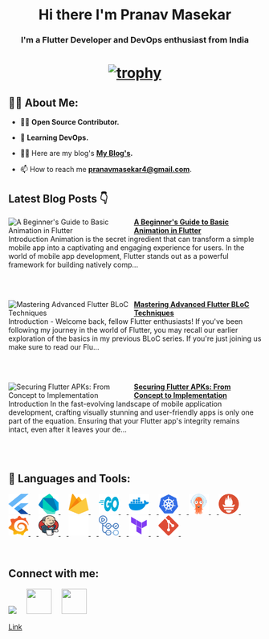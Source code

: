 <!-- <a href="#"><img width="100%" height="auto" src="https://i.imgur.com/iXuL1HG.png" height="175px"/></a> -->

<h1 align="center">Hi there I'm Pranav Masekar</h1>
<h3 align="center">I'm a Flutter Developer and DevOps enthusiast from India</h3>

<h1 align ="center">

 [![trophy](https://github-profile-trophy.vercel.app/?username=PranavMasekar&theme=onedark&column=-1)](https://github.com/ryo-ma/github-profile-trophy)
 
</h1>

## 🙋‍♂️ About Me:

- 👨‍💻  **Open Source Contributor.**

- 🌱 **Learning DevOps.**

- 👨‍💻 Here are my blog's **[My Blog's](https://sungod.hashnode.dev/).**

- 📫 How to reach me **pranavmasekar4@gmail.com**.

## Latest Blog Posts 👇
<!-- HASHNODE_BLOG:START -->
<p align="left">
<a href="https://sungod.hashnode.dev//basic-animation-in-flutter" title="A Beginner's Guide to Basic Animation in Flutter"><img src="https://cdn.hashnode.com/res/hashnode/image/upload/v1695487926561/44ca87b0-5044-43c2-a19b-a1cbaa7c448d.png" alt="A Beginner's Guide to Basic Animation in Flutter" width="250px" align="left" /></a>
<a href="https://sungod.hashnode.dev//basic-animation-in-flutter" title="A Beginner's Guide to Basic Animation in Flutter"><strong>A Beginner's Guide to Basic Animation in Flutter</strong></a>
<br/> Introduction
Animation is the secret ingredient that can transform a simple mobile app into a captivating and engaging experience for users. In the world of mobile app development, Flutter stands out as a powerful framework for building natively comp... </p> <br/> <br/>
<p align="left">
<a href="https://sungod.hashnode.dev//advanced-flutter-bloc-techniques" title="Mastering Advanced Flutter BLoC Techniques"><img src="https://cdn.hashnode.com/res/hashnode/image/upload/v1694885395672/c61e1e10-22f3-4007-8b1b-d797da6ebca7.png" alt="Mastering Advanced Flutter BLoC Techniques" width="250px" align="left" /></a>
<a href="https://sungod.hashnode.dev//advanced-flutter-bloc-techniques" title="Mastering Advanced Flutter BLoC Techniques"><strong>Mastering Advanced Flutter BLoC Techniques</strong></a>
<br/> Introduction -
Welcome back, fellow Flutter enthusiasts! If you've been following my journey in the world of Flutter, you may recall our earlier exploration of the basics in my previous BLoC series. If you're just joining us make sure to read our Flu... </p> <br/> <br/>
<p align="left">
<a href="https://sungod.hashnode.dev//securing-flutter-apks" title="Securing Flutter APKs: From Concept to Implementation"><img src="https://cdn.hashnode.com/res/hashnode/image/upload/v1694258402529/a8216de4-ed19-46e4-999e-2d02b833b1b9.png" alt="Securing Flutter APKs: From Concept to Implementation" width="250px" align="left" /></a>
<a href="https://sungod.hashnode.dev//securing-flutter-apks" title="Securing Flutter APKs: From Concept to Implementation"><strong>Securing Flutter APKs: From Concept to Implementation</strong></a>
<br/> Introduction
In the fast-evolving landscape of mobile application development, crafting visually stunning and user-friendly apps is only one part of the equation. Ensuring that your Flutter app's integrity remains intact, even after it leaves your de... </p> <br/> <br/>
<!-- HASHNODE_BLOG:END -->

## 🚀 Languages and Tools:

<p align="left"> 
    <a href="https://flutter.dev/" target="_blank"> <img src="images/flutter.svg" height="40" width = "40"/> </a>
     <img width="12" />
    <a href="https://dart.dev/" target="_blank"> <img src="images/dart.svg" height="40" width = "40"/> </a> 
    </a>  
     <img width="12" />
    <a href="https://firebase.google.com/" target="_blank"> <img src="images/firebase.svg" height="40" width = "40"/> </a> 
     <img width="12" /> 
    <a href="https://go.dev/" target="_blank"> <img src="images/golang.svg" height="40" width = "40"/>
     <img width="12" />
    <a href="https://hub.docker.com/u/pranav18vk" target="_blank"> <img src="images/docker.svg" height="40" width = "40"/>
     <img width="12" />
    <a href="https://kubernetes.io/" target="_blank"> <img src="images/kubernets.svg" height="40" width = "40"/>
     <img width="12" />
    <a href="https://argo-cd.readthedocs.io/en/stable/" target="_blank"> <img src="images/argocd.svg" height="40" width = "40"/>
     <img width="12" />
    <a href="https://prometheus.io/" target="_blank"> <img src="images/prometheus.svg" height="40" width = "40"/>
     <img width="12" />
    <a href="https://grafana.com/" target="_blank"> <img src="images/grafana.svg" height="40" width = "40"/>
     <img width="12" />
    <a href="https://www.jenkins.io/" target="_blank"> <img src="images/jenkins.svg" height="40" width = "40"/>
     <img width="12" />
    <a href="https://circleci.com/" target="_blank"> <img src="images/circleci.png" height="40" width = "40"/>
     <img width="12" />
    <a href="https://docs.github.com/en/actions/learn-github-actions/understanding-github-actions" target="_blank"> <img src="images/actions.png" height="40" width = "40"/>
     <img width="12" />
    <a href="https://www.terraform.io/" target="_blank"> <img src="images/terraform.svg" height="40" width = "40"/>
     <img width="12" />
    <a href="https://git-scm.com/" target="_blank"> <img src="images/git.svg" height="40" width = "40"/> </a>
     <img width="12" />
</p>

<br/>

## Connect with me:
<p align="left">

<a href = "https://www.linkedin.com/in/pranav-masekar-556534214/"><img src="https://img.icons8.com/fluent/48/000000/linkedin.png"/></a>
 <img width="12" />
<a href = "https://twitter.com/Pranav18vk"><img src="https://cdn.worldvectorlogo.com/logos/twitter-6.svg" height="50" width = "50"/></a>
 <img width="12" />
<a href = "https://sungod.hashnode.dev/"><img src="https://img.icons8.com/?size=512&id=HnB8zGOh5xgd&format=png" height="50" width = "50"/></a>
 <img width="12" />

</p>

[Link](https://docs.google.com/document/d/1ICyCey7GYtflIAOyy4ZqCNzLC1c16R2pClxQ26QeJHM/edit?usp=sharing)

